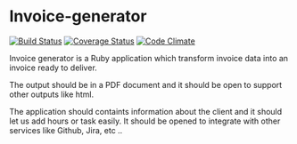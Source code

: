 Invoice-generator
=======
[![Build Status](https://travis-ci.org/fjbelchi/invoice-generator.svg?branch=master)](https://travis-ci.org/fjbelchi/invoice-generator)
[![Coverage Status](https://coveralls.io/repos/fjbelchi/invoice-generator/badge.png)](https://coveralls.io/r/fjbelchi/invoice-generator)
[![Code Climate](https://codeclimate.com/github/fjbelchi/invoice-generator/badges/gpa.svg)](https://codeclimate.com/github/fjbelchi/invoice-generator)

Invoice generator is a Ruby application which transform invoice data into an invoice ready to deliver.

The output should be in a PDF document and it should be open to support other outputs like html.

The application should containts information about the client and it should let us add hours or task easily. It should be opened to integrate with other services like Github, Jira, etc ..

